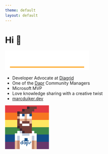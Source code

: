 ```yaml
---
theme: default
layout: default
---
```


# Hi 👋

![Name animation](.demo/slides/intro/marcduiker_name_anim_x400.gif)

- Developer Advocate at [Diagrid](https://diagrid.io)
- One of the [Dapr](https://dapr.io) Community Managers
- Microsoft MVP
- Love knowledge sharing with a creative twist
- [marcduiker.dev](https://marcduiker.dev)

![Avatar](.demo/slides/intro/marcduiker_dapr_rainbow_eyes.gif)